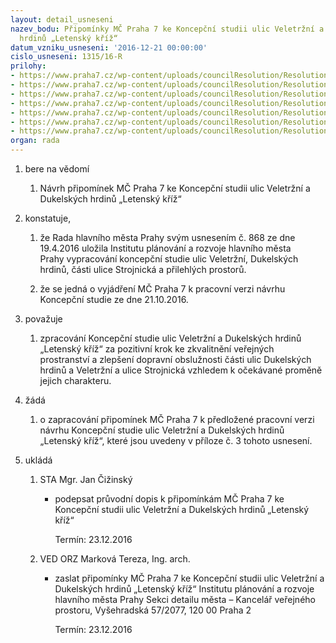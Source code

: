 ```yaml
---
layout: detail_usneseni
nazev_bodu: Připomínky MČ Praha 7 ke Koncepční studii ulic Veletržní a Dukelských
  hrdinů „Letenský kříž“
datum_vzniku_usneseni: '2016-12-21 00:00:00'
cislo_usneseni: 1315/16-R
prilohy:
- https://www.praha7.cz/wp-content/uploads/councilResolution/Resolutions/28454/export/c1duvodova_zprava~150318.doc
- https://www.praha7.cz/wp-content/uploads/councilResolution/Resolutions/28454/export/c2pruvodni_dopisnavrh~150317.doc
- https://www.praha7.cz/wp-content/uploads/councilResolution/Resolutions/28454/export/c3pripominkyMCPraha7~150316.doc
- https://www.praha7.cz/wp-content/uploads/councilResolution/Resolutions/28454/export/c4ISOZP~150315.docx
- https://www.praha7.cz/wp-content/uploads/councilResolution/Resolutions/28454/export/c5ISODO~150314.pdf
- https://www.praha7.cz/wp-content/uploads/councilResolution/Resolutions/28454/export/c6dokumentaceLetenskykriz~150313.pdf
- https://www.praha7.cz/wp-content/uploads/councilResolution/Resolutions/28454/export/export~297019.pdf
organ: rada
---
```

<OL class=urzList_view id=urzList>
<LI class=urzClass1><SPAN name="1">bere na vědomí</SPAN> 
<OL class=urzOlClass>
<LI class=urzClass2 style="TEXT-ALIGN: left"><SPAN>
<P>Návrh připomínek MČ Praha 7 ke Koncepční studii ulic Veletržní a Dukelských hrdinů „Letenský kříž“</P></SPAN></LI></OL></LI>
<LI class=urzClass1><SPAN name="50">konstatuje,</SPAN> 
<OL class=urzOlClass>
<LI class=urzClass2 style="TEXT-ALIGN: left"><SPAN>
<P>že Rada hlavního města Prahy svým usnesením č. 868 ze dne 19.4.2016&nbsp;uložila Institutu plánování a rozvoje hlavního města Prahy&nbsp;vypracování koncepční studie ulic Veletržní, Dukelských hrdinů, části ulice Strojnická a přilehlých prostorů.</P></SPAN></LI>
<LI class=urzClass2 style="TEXT-ALIGN: left"><SPAN>
<P>že se jedná o vyjádření&nbsp;MČ&nbsp;Praha 7&nbsp;k pracovní verzi návrhu Koncepční studie ze dne 21.10.2016.</P></SPAN></LI></OL></LI>
<LI class=urzClass1><SPAN name="91">považuje</SPAN> 
<OL class=urzOlClass>
<LI class=urzClass2 style="TEXT-ALIGN: left"><SPAN>
<P>zpracování Koncepční studie ulic Veletržní a Dukelských hrdinů „Letenský kříž“ za pozitivní krok ke zkvalitnění veřejných prostranství a&nbsp;zlepšení dopravní obslužnosti části ulic Dukelských hrdinů a Veletržní a ulice Strojnická vzhledem k očekávané proměně jejich charakteru.</P></SPAN></LI></OL></LI>
<LI class=urzClass1><SPAN name="86">žádá</SPAN> 
<OL class=urzOlClass>
<LI class=urzClass2 style="TEXT-ALIGN: left"><SPAN>
<P>o zapracování připomínek MČ Praha 7&nbsp;k předložené pracovní verzi návrhu&nbsp;Koncepční studie ulic Veletržní a Dukelských hrdinů „Letenský kříž“, které jsou uvedeny v příloze č. 3 tohoto usnesení.</P></SPAN></LI></OL></LI>
<LI class=urzClass1 id=urzUkoly><SPAN name="1">ukládá</SPAN>
<OL class=urzOlClass>
<LI class=urzClass2><SPAN>
<P>STA Mgr. Jan Čižinský</P></SPAN>
<UL class=urzUlClass>
<LI class=urzClass3><SPAN>
<P>podepsat průvodní dopis k připomínkám MČ Praha 7 ke Koncepční studii ulic Veletržní a Dukelských hrdinů „Letenský kříž“</P></SPAN><SPAN class=urzUkolTermin>Termín:&nbsp;23.12.2016</SPAN></LI></UL></LI>
<LI class=urzClass2><SPAN>
<P>VED ORZ Marková Tereza, Ing. arch.</P></SPAN>
<UL class=urzUlClass>
<LI class=urzClass3><SPAN>
<P>zaslat připomínky MČ Praha 7 ke Koncepční studii ulic Veletržní a Dukelských hrdinů „Letenský kříž“ Institutu plánování a rozvoje hlavního města Prahy Sekci detailu města – Kancelář veřejného prostoru, Vyšehradská 57/2077, 120 00 Praha 2</P></SPAN><SPAN class=urzUkolTermin>Termín:&nbsp;23.12.2016</SPAN></LI></UL></LI></OL></LI></OL>